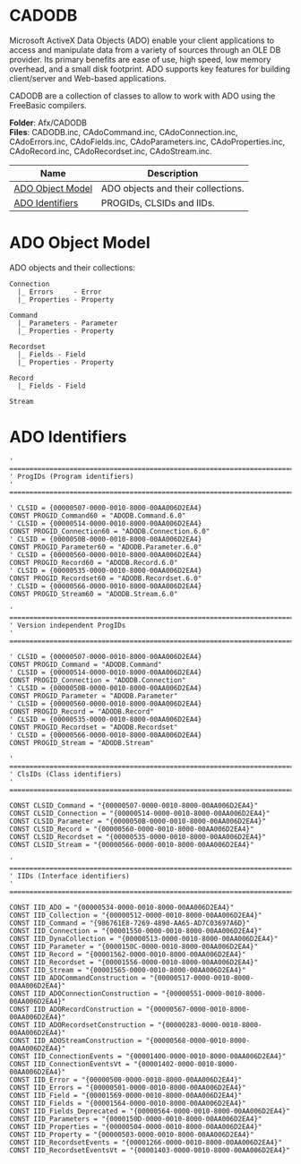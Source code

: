# CADODB

Microsoft ActiveX Data Objects (ADO) enable your client applications to access and manipulate data from a variety of sources through an OLE DB provider. Its primary benefits are ease of use, high speed, low memory overhead, and a small disk footprint. ADO supports key features for building client/server and Web-based applications. 

CADODB are a collection of classes to allow to work with ADO using the FreeBasic compilers.

**Folder**: Afx/CADODB<br>
**Files**: CADODB.inc, CAdoCommand.inc, CAdoConnection.inc, CAdoErrors.inc, CAdoFields.inc, CAdoParameters.inc, CAdoProperties.inc, CAdoRecord.inc, CAdoRecordset.inc, CAdoStream.inc.

| Name       | Description |
| ---------- | ----------- |
| [ADO Object Model](#ADOObjectModel) | ADO objects and their collections. |
| [ADO Identifiers](#ADOIdentifiers) | PROGIDs, CLSIDs and IIDs. |

# <a name="ADOObjectModel"></a>ADO Object Model

ADO objects and their collections:

```
Connection
  |_ Errors     - Error
  |_ Properties - Property

Command
  |_ Parameters - Parameter
  |_ Properties - Property

Recordset
  |_ Fields - Field
  |_ Properties - Property

Record
  |_ Fields - Field

Stream
```

# <a name="ADOIdentifiers"></a>ADO Identifiers

```
' ========================================================================================
' ProgIDs (Program identifiers)
' ========================================================================================

' CLSID = {00000507-0000-0010-8000-00AA006D2EA4}
CONST PROGID_Command60 = "ADODB.Command.6.0"
' CLSID = {00000514-0000-0010-8000-00AA006D2EA4}
CONST PROGID_Connection60 = "ADODB.Connection.6.0"
' CLSID = {0000050B-0000-0010-8000-00AA006D2EA4}
CONST PROGID_Parameter60 = "ADODB.Parameter.6.0"
' CLSID = {00000560-0000-0010-8000-00AA006D2EA4}
CONST PROGID_Record60 = "ADODB.Record.6.0"
' CLSID = {00000535-0000-0010-8000-00AA006D2EA4}
CONST PROGID_Recordset60 = "ADODB.Recordset.6.0"
' CLSID = {00000566-0000-0010-8000-00AA006D2EA4}
CONST PROGID_Stream60 = "ADODB.Stream.6.0"

' ========================================================================================
' Version independent ProgIDs
' ========================================================================================

' CLSID = {00000507-0000-0010-8000-00AA006D2EA4}
CONST PROGID_Command = "ADODB.Command"
' CLSID = {00000514-0000-0010-8000-00AA006D2EA4}
CONST PROGID_Connection = "ADODB.Connection"
' CLSID = {0000050B-0000-0010-8000-00AA006D2EA4}
CONST PROGID_Parameter = "ADODB.Parameter"
' CLSID = {00000560-0000-0010-8000-00AA006D2EA4}
CONST PROGID_Record = "ADODB.Record"
' CLSID = {00000535-0000-0010-8000-00AA006D2EA4}
CONST PROGID_Recordset = "ADODB.Recordset"
' CLSID = {00000566-0000-0010-8000-00AA006D2EA4}
CONST PROGID_Stream = "ADODB.Stream"

' ========================================================================================
' ClsIDs (Class identifiers)
' ========================================================================================

CONST CLSID_Command = "{00000507-0000-0010-8000-00AA006D2EA4}"
CONST CLSID_Connection = "{00000514-0000-0010-8000-00AA006D2EA4}"
CONST CLSID_Parameter = "{0000050B-0000-0010-8000-00AA006D2EA4}"
CONST CLSID_Record = "{00000560-0000-0010-8000-00AA006D2EA4}"
CONST CLSID_Recordset = "{00000535-0000-0010-8000-00AA006D2EA4}"
CONST CLSID_Stream = "{00000566-0000-0010-8000-00AA006D2EA4}"

' ========================================================================================
' IIDs (Interface identifiers)
' ========================================================================================

CONST IID_ADO = "{00000534-0000-0010-8000-00AA006D2EA4}"
CONST IID_Collection = "{00000512-0000-0010-8000-00AA006D2EA4}"
CONST IID_Command = "{986761E8-7269-4890-AA65-AD7C03697A6D}"
CONST IID_Connection = "{00001550-0000-0010-8000-00AA006D2EA4}"
CONST IID_DynaCollection = "{00000513-0000-0010-8000-00AA006D2EA4}"
CONST IID_Parameter = "{0000150C-0000-0010-8000-00AA006D2EA4}"
CONST IID_Record = "{00001562-0000-0010-8000-00AA006D2EA4}"
CONST IID_Recordset = "{00001556-0000-0010-8000-00AA006D2EA4}"
CONST IID_Stream = "{00001565-0000-0010-8000-00AA006D2EA4}"
CONST IID_ADOCommandConstruction = "{00000517-0000-0010-8000-00AA006D2EA4}"
CONST IID_ADOConnectionConstruction = "{00000551-0000-0010-8000-00AA006D2EA4}"
CONST IID_ADORecordConstruction = "{00000567-0000-0010-8000-00AA006D2EA4}"
CONST IID_ADORecordsetConstruction = "{00000283-0000-0010-8000-00AA006D2EA4}"
CONST IID_ADOStreamConstruction = "{00000568-0000-0010-8000-00AA006D2EA4}"
CONST IID_ConnectionEvents = "{00001400-0000-0010-8000-00AA006D2EA4}"
CONST IID_ConnectionEventsVt = "{00001402-0000-0010-8000-00AA006D2EA4}"
CONST IID_Error = "{00000500-0000-0010-8000-00AA006D2EA4}"
CONST IID_Errors = "{00000501-0000-0010-8000-00AA006D2EA4}"
CONST IID_Field = "{00001569-0000-0010-8000-00AA006D2EA4}"
CONST IID_Fields = "{00001564-0000-0010-8000-00AA006D2EA4}"
CONST IID_Fields_Deprecated = "{00000564-0000-0010-8000-00AA006D2EA4}"
CONST IID_Parameters = "{0000150D-0000-0010-8000-00AA006D2EA4}"
CONST IID_Properties = "{00000504-0000-0010-8000-00AA006D2EA4}"
CONST IID_Property = "{00000503-0000-0010-8000-00AA006D2EA4}"
CONST IID_RecordsetEvents = "{00001266-0000-0010-8000-00AA006D2EA4}"
CONST IID_RecordsetEventsVt = "{00001403-0000-0010-8000-00AA006D2EA4}"
```
